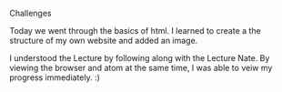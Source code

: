 Challenges

Today we went through the basics of html. I learned to create a the structure of my own website and added an image.

I understood the Lecture by following along with the Lecture Nate. By viewing the browser and atom at the same time, I was able to veiw my
progress immediately. :)

